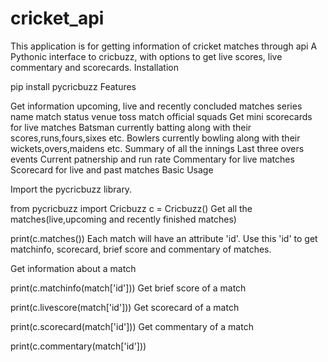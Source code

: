 # cricket_api
This application is for getting information of cricket matches through api
A Pythonic interface to cricbuzz, with options to get live scores, live commentary and scorecards.
Installation

pip install pycricbuzz
Features

Get information upcoming, live and recently concluded matches
series name
match status
venue
toss
match official
squads
Get mini scorecards for live matches
Batsman currently batting along with their scores,runs,fours,sixes etc.
Bowlers currently bowling along with their wickets,overs,maidens etc.
Summary of all the innings
Last three overs events
Current patnership and run rate
Commentary for live matches
Scorecard for live and past matches
Basic Usage

Import the pycricbuzz library.

from pycricbuzz import Cricbuzz
c = Cricbuzz()
Get all the matches(live,upcoming and recently finished matches)

print(c.matches())
Each match will have an attribute 'id'. Use this 'id' to get matchinfo, scorecard, brief score and commentary of matches.

Get information about a match

print(c.matchinfo(match['id']))
Get brief score of a match

print(c.livescore(match['id']))
Get scorecard of a match

print(c.scorecard(match['id']))
Get commentary of a match

print(c.commentary(match['id']))
